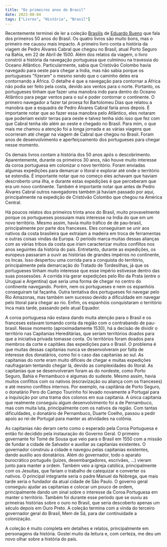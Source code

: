 ```yaml
---
title: "Os primeiros anos do Brasil"
date: 2023-08-04
tags: ["Livros", "História", "Brasil"]
---
```


Recentemente terminei de ler a coleção [Brasilis](https://www.amazon.com.br/Box-Cole%C3%A7%C3%A3o-Brasilis-Descobrimento-Traficantes/dp/8556080561/) de [Eduardo Bueno](https://www.youtube.com/c/BuenasIdeias) que fala dos primeiros 50 anos do Brasil.
Os quatro livros são muito bons, mas o primeiro me causou mais impacto.
A primeiro livro conta a história da viagem de Pedro Álvares Cabral que chegou no Brasil, atual Porto Seguro na Bahia, em 22 de Abril de 1500.
Além dos relatos da viagem, o livro constrói a história da navegação portuguesa que culminou na travessia do Oceano Atlântico.
Particularmente, sabia que Cristóvão Colombo havia navegado para oeste para chegar a India, mas não sabia porque os portugueses "fizeram" o mesmo sendo que o caminho deles era contornando a África.
O detalhe é que a navegação para contornar a África não podia ser feito pela costa, devido aos ventos para o norte.
Portanto, os portugueses tinham que fazer uma manobra indo para dentro do Oceano Atlântico para pegar ventos para o sul e poder contornar o continente.
O primeiro navegador a fazer tal proesa foi Bartolomeu Dias que relatou a manobra que a esquadra de Pedro Álvares Cabral faria anos depois.
É importante notar que ao fazer essa manobra pelo Atlântico, eles notaram que poderiam existir terras para oeste e talvez tenha sido isso que fez com que Cabral tenha ido além ao oeste e chegado no Brasil.
Para mim, o que mais me chamou a atenção foi a longa jornada e as várias viagens que ocorreram até chegar na viagem de Cabral que chegou no Brasil.
Foram anos de desenvolvimento e aperfeiçoamento dos portugueses para chegar nesse momento.

Os demais livros contam a história dos 50 anos após o descobrimento.
Aparentemente, durante os primeiros 30 anos, não houve muito interesse da coroa portuguesa em colonizar o novo território.
Foram enviadas algumas expedições para demarcar o litoral e explorar até onde o território se estendia.
É importante notar que no começo eles achavam que haviam descroberto uma ilha, e durante estas expedições é que perceberam que era um novo continente.
Também é importante notar que antes de Pedro Álvares Cabral outros navegadores também já haviam passado por aqui, principalmente na expedição de Cristóvão Colombo que chegou na América Central.

Há poucos relatos dos primeiros trinta anos do Brasil, muito provavelmente porque os portugueses possuiam mais interesse na India do que em um novo território.
Mesmo assim, havia muito tráfico de de pau-brasil, principalmente por parte dos franceses.
Eles conseguiram se unir aos nativos da costa brasileira que extraiam a madeira em troca de ferramentas e outras coisas vindas da Europa.
O período marca muitas dessas alianças com as várias tribos da costa que iriam caracterizar muitos conflitos nos anos seguintes da história do país.
Entretanto, durante as expedições, os europeus passaram a ouvir as histórias de grandes impérios no continente, os Incas.
Isso despertou uma corrida para a conquista do território, principalmente pela demarcação do Tratado de Tordesilhas, já que os portugueses tinham muito interesse que esse império estivesse dentro das suas possessões.
A corrida iria gerar expedições pelo Rio da Prata (entre o Uruguai e Argentina) que seria uma forma de chegar no centro do continente navegando.
Porém, nem os portugueses e nem os espanhóis conseguiram tal façanha.
Outra tentativa dos portugueses foi navegar pelo Rio Amazonas, mas também sem sucesso devido a dificuldade em navegar pelo litoral para chegar ao rio.
Enfim, os espanhóis conquistaram o território Inca mais tarde, passando pelo atual Equador.

A coroa portuguesa não estava dando muita atenção para o Brasil e os franceses estavam tomando conta da região com o contrabando de pau-brasil.
Nesse momento (aproximadamente 1530), há a decisão de dividir o território nas Capitanias Hereditárias, que seriam territórios doados para que a iniciativa privada tomasse conta.
Os territórios foram doados para membros da corte e capitães das expedições para o Brasil.
O problema é que muitas dessas capitanias nunca se desenvolveram por falta de interesse dos donatários, como foi o caso das capitanias ao sul.
As capitanias do norte eram muito difíceis de chegar e muitas expedições naufragaram tentando chegar lá, devido as complexidades do litoral.
As capitanias que se desenvolveram foram as do nordeste, como Porto Seguro, Bahia e Pernambuco e algumas do sudeste.
Mesmo assim, havia muitos conflitos com os nativos (escravização ou aliança com os franceses) e até mesmo conflitos internos.
Por exemplo, na capitânia de Porto Seguro, o donatário Pero do Campo Tourinho foi levado novamente a Portugal para a inquisição por uma trama dos colonos em sua capitania.
A única capitania que realmente conseguiu algum desenvolvimento foi a de Pernambuco, mas com muita luta, principalmente com os nativos da região.
Com tantas dificuldades, o donatário de Pernambuco, Duarte Coelho, passou a pedir apoio ao rei de Portugal para manter as atividades na colônia.

As capitanias não deram certo como o esperado pela Coroa Portuguesa e então foi decidido pela instauração do Governo Geral.
O primeiro governante foi Tomé de Sousa que veio para o Brasil em 1550 com a missão de fundar a cidade de Salvador e auxiliar as capitanias existentes.
O governador construiu a cidade e navegou pelas capitanias existentes, dando auxilio aos donatários.
Além do governador, todo o aparato burocrático português (juízes, desembargadores, escrivães, ...) vieram junto para manter a ordem.
Também veio a igreja católica, principalmente com os Jesuítas, que fariam o trabalho de catequizar e converter os nativos.
O principal integrante seria o padre Manuel da Nóbrega, que mais tarde seria o fundador da atual cidade de São Paulo.
O governo geral conseguiu ajudar as capitanias e colocar um pouco de ordem, principalmente dando um sinal sobre o interesse da Coroa Portuguesa em manter o território.
Também foi durante esse período que se ouviu as primeiras histórias sobre o ouro no Brasil, que seria descoberto apenas um século depois em Ouro Preto.
A coleção termina com a vinda do terceiro governador geral do Brasil, Mem de Sá, para dar continuidade a colonização.

A coleção é muito completa em detalhes e relatos, principalmente em personagens da história.
Gostei muito da leitura e, com certeza, me deu um novo olhar sobre a história do país.
